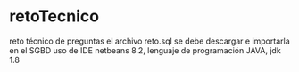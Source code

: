 # retoTecnico
reto técnico de preguntas 
el archivo reto.sql se debe descargar e importarla en el SGBD 
uso de IDE netbeans 8.2, lenguaje de programación JAVA, jdk 1.8
